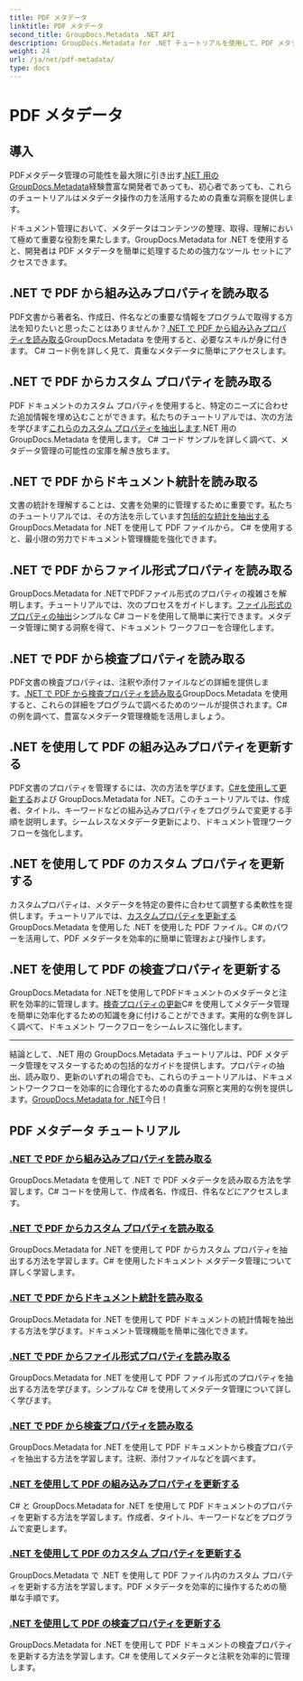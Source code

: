 ```yaml
---
title: PDF メタデータ
linktitle: PDF メタデータ
second_title: GroupDocs.Metadata .NET API
description: GroupDocs.Metadata for .NET チュートリアルを使用して、PDF メタデータを簡単に管理する方法を学びます。C# コードを使用して組み込みプロパティとカスタム プロパティにアクセスします。
weight: 24
url: /ja/net/pdf-metadata/
type: docs
---
```

# PDF メタデータ

## 導入

 PDFメタデータ管理の可能性を最大限に引き出す[.NET 用の GroupDocs.Metadata](https://www.groupdocs.com/products/metadata/net)経験豊富な開発者であっても、初心者であっても、これらのチュートリアルはメタデータ操作の力を活用するための貴重な洞察を提供します。

ドキュメント管理において、メタデータはコンテンツの整理、取得、理解において極めて重要な役割を果たします。GroupDocs.Metadata for .NET を使用すると、開発者は PDF メタデータを簡単に処理するための強力なツール セットにアクセスできます。

## .NET で PDF から組み込みプロパティを読み取る

PDF文書から著者名、作成日、件名などの重要な情報をプログラムで取得する方法を知りたいと思ったことはありませんか？[.NET で PDF から組み込みプロパティを読み取る](./read-built-in-properties-pdfs/)GroupDocs.Metadata を使用すると、必要なスキルが身に付きます。 C# コード例を詳しく見て、貴重なメタデータに簡単にアクセスします。


## .NET で PDF からカスタム プロパティを読み取る

PDF ドキュメントのカスタム プロパティを使用すると、特定のニーズに合わせた追加情報を埋め込むことができます。私たちのチュートリアルでは、次の方法を学びます[これらのカスタム プロパティを抽出します](./read-custom-properties-pdfs/).NET 用の GroupDocs.Metadata を使用します。 C# コード サンプルを詳しく調べて、メタデータ管理の可能性の宝庫を解き放ちます。


## .NET で PDF からドキュメント統計を読み取る

文書の統計を理解することは、文書を効果的に管理するために重要です。私たちのチュートリアルでは、その方法を示しています[包括的な統計を抽出する](./read-document-statistics-pdfs/)GroupDocs.Metadata for .NET を使用して PDF ファイルから。 C# を使用すると、最小限の労力でドキュメント管理機能を強化できます。

## .NET で PDF からファイル形式プロパティを読み取る

GroupDocs.Metadata for .NETでPDFファイル形式のプロパティの複雑さを解明します。チュートリアルでは、次のプロセスをガイドします。[ファイル形式のプロパティの抽出](./read-file-format-properties-pdfs/)シンプルな C# コードを使用して簡単に実行できます。メタデータ管理に関する洞察を得て、ドキュメント ワークフローを合理化します。

## .NET で PDF から検査プロパティを読み取る

PDF文書の検査プロパティは、注釈や添付ファイルなどの詳細を提供します。[.NET で PDF から検査プロパティを読み取る](./read-inspection-properties-pdfs/)GroupDocs.Metadata を使用すると、これらの詳細をプログラムで調べるためのツールが提供されます。C# の例を調べて、豊富なメタデータ管理機能を活用しましょう。

## .NET を使用して PDF の組み込みプロパティを更新する

PDF文書のプロパティを管理するには、次の方法を学びます。[C#を使用して更新する](./update-built-in-properties-pdfs/)および GroupDocs.Metadata for .NET。このチュートリアルでは、作成者、タイトル、キーワードなどの組み込みプロパティをプログラムで変更する手順を説明します。シームレスなメタデータ更新により、ドキュメント管理ワークフローを強化します。

## .NET を使用して PDF のカスタム プロパティを更新する

カスタムプロパティは、メタデータを特定の要件に合わせて調整する柔軟性を提供します。チュートリアルでは、[カスタムプロパティを更新する](./update-custom-properties-pdfs/)GroupDocs.Metadata を使用した .NET を使用した PDF ファイル。C# のパワーを活用して、PDF メタデータを効率的に簡単に管理および操作します。

## .NET を使用して PDF の検査プロパティを更新する

GroupDocs.Metadata for .NETを使用してPDFドキュメントのメタデータと注釈を効率的に管理します。[検査プロパティの更新](./update-inspection-properties-pdfs/)C# を使用してメタデータ管理を簡単に効率化するための知識を身に付けることができます。実用的な例を詳しく調べて、ドキュメント ワークフローをシームレスに強化します。

----

結論として、.NET 用の GroupDocs.Metadata チュートリアルは、PDF メタデータ管理をマスターするための包括的なガイドを提供します。プロパティの抽出、読み取り、更新のいずれの場合でも、これらのチュートリアルは、ドキュメントワークフローを効率的に合理化するための貴重な洞察と実用的な例を提供します。[GroupDocs.Metadata for .NET](https://www.groupdocs.com/products/metadata/net)今日！
## PDF メタデータ チュートリアル
### [.NET で PDF から組み込みプロパティを読み取る](./read-built-in-properties-pdfs/)
GroupDocs.Metadata を使用して .NET で PDF メタデータを読み取る方法を学習します。C# コードを使用して、作成者名、作成日、件名などにアクセスします。
### [.NET で PDF からカスタム プロパティを読み取る](./read-custom-properties-pdfs/)
GroupDocs.Metadata for .NET を使用して PDF からカスタム プロパティを抽出する方法を学習します。C# を使用したドキュメント メタデータ管理について詳しく学習します。
### [.NET で PDF からドキュメント統計を読み取る](./read-document-statistics-pdfs/)
GroupDocs.Metadata for .NET を使用して PDF ドキュメントの統計情報を抽出する方法を学びます。ドキュメント管理機能を簡単に強化できます。
### [.NET で PDF からファイル形式プロパティを読み取る](./read-file-format-properties-pdfs/)
GroupDocs.Metadata for .NET を使用して PDF ファイル形式のプロパティを抽出する方法を学びます。シンプルな C# を使用してメタデータ管理について詳しく学びます。
### [.NET で PDF から検査プロパティを読み取る](./read-inspection-properties-pdfs/)
GroupDocs.Metadata for .NET を使用して PDF ドキュメントから検査プロパティを抽出する方法を学習します。注釈、添付ファイルなどを調べます。
### [.NET を使用して PDF の組み込みプロパティを更新する](./update-built-in-properties-pdfs/)
C# と GroupDocs.Metadata for .NET を使用して PDF ドキュメントのプロパティを更新する方法を学習します。作成者、タイトル、キーワードなどをプログラムで変更します。
### [.NET を使用して PDF のカスタム プロパティを更新する](./update-custom-properties-pdfs/)
GroupDocs.Metadata で .NET を使用して PDF ファイル内のカスタム プロパティを更新する方法を学習します。PDF メタデータを効率的に操作するための簡単な手順です。
### [.NET を使用して PDF の検査プロパティを更新する](./update-inspection-properties-pdfs/)
GroupDocs.Metadata for .NET を使用して PDF ドキュメントの検査プロパティを更新する方法を学習します。C# を使用してメタデータと注釈を効率的に管理します。
